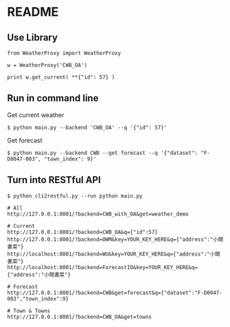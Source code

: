 README
===

Use Library
---

```
from WeatherProxy import WeatherProxy

w = WeatherProxy('CWB_OA')

print w.get_current( **{"id": 57} )
```

Run in command line
---
Get current weather
```
$ python main.py --backend 'CWB_OA' --q '{"id": 57}'
```

Get forecast
```
$ python main.py --backend CWB --get forecast --q '{"dataset": "F-D0047-003", "town_index": 9}'
```

Turn into RESTful API
---
```
$ python cli2restful.py --run python main.py
```

```
# All
http://127.0.0.1:8001/?backend=CWB_with_OA&get=weather_demo

# Current
http://127.0.0.1:8001/?backend=CWB_OA&q={"id":57}
http://127.0.0.1:8001/?backend=OWM&key=YOUR_KEY_HERE&q={"address":"小間書菜"}
http://localhost:8001/?backend=WU&key=YOUR_KEY_HERE&q={"address":"小間書菜"}
http://localhost:8001/?backend=ForecastIO&key=YOUR_KEY_HERE&q={"address":"小間書菜"}

# Forecast
http://127.0.0.1:8001/?backend=CWB&get=forecast&q={"dataset":"F-D0047-003","town_index":9}

# Town & Towns
http://127.0.0.1:8001/?backend=CWB_OA&get=towns
```
